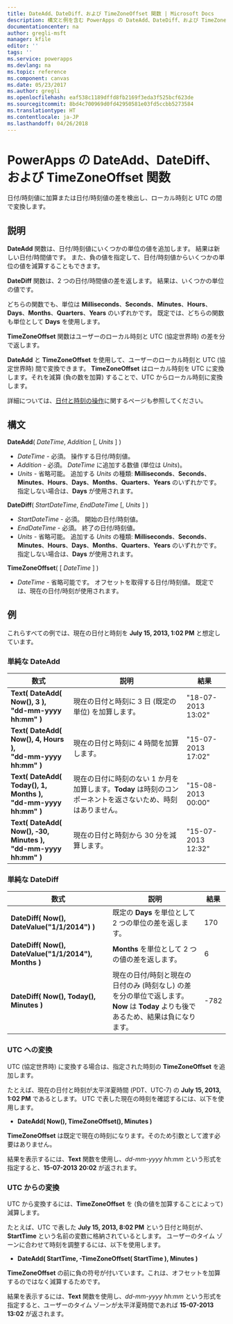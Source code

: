 ```yaml
---
title: DateAdd、DateDiff、および TimeZoneOffset 関数 | Microsoft Docs
description: 構文と例を含む PowerApps の DateAdd、DateDiff、および TimeZoneOffset 関数の参照情報
documentationcenter: na
author: gregli-msft
manager: kfile
editor: ''
tags: ''
ms.service: powerapps
ms.devlang: na
ms.topic: reference
ms.component: canvas
ms.date: 05/23/2017
ms.author: gregli
ms.openlocfilehash: eaf538c1189dffd8fb2169f3eda3f525bcf623de
ms.sourcegitcommit: 8bd4c700969d0fd42950581e03fd5ccbb5273584
ms.translationtype: HT
ms.contentlocale: ja-JP
ms.lasthandoff: 04/26/2018
---
```

# <a name="dateadd-datediff-and-timezoneoffset-functions-in-powerapps"></a>PowerApps の DateAdd、DateDiff、および TimeZoneOffset 関数
日付/時刻値に加算または日付/時刻値の差を検出し、ローカル時刻と UTC の間で変換します。

## <a name="description"></a>説明
**DateAdd** 関数は、日付/時刻値にいくつかの単位の値を追加します。 結果は新しい日付/時間値です。 また、負の値を指定して、日付/時刻値からいくつかの単位の値を減算することもできます。

**DateDiff** 関数は、2 つの日付/時間値の差を返します。 結果は、いくつかの単位の値です。

どちらの関数でも、単位は **Milliseconds**、**Seconds**、**Minutes**、**Hours**、**Days**、**Months**、**Quarters**、**Years** のいずれかです。  既定では、どちらの関数も単位として **Days** を使用します。

**TimeZoneOffset** 関数はユーザーのローカル時刻と UTC (協定世界時) の差を分で返します。   

**DateAdd** と **TimeZoneOffset** を使用して、ユーザーのローカル時刻と UTC (協定世界時) 間で変換できます。  **TimeZoneOffset** はローカル時刻を UTC に変換します。それを減算 (負の数を加算) することで、UTC からローカル時刻に変換します。

詳細については、[日付と時刻の操作](../show-text-dates-times.md)に関するページも参照してください。

## <a name="syntax"></a>構文
**DateAdd**( *DateTime*, *Addition* [, *Units* ] )

* *DateTime* - 必須。 操作する日付/時刻値。
* *Addition* - 必須。 *DateTime* に追加する数値 (単位は *Units*)。
* *Units* - 省略可能。 追加する *Units* の種類: **Milliseconds**、**Seconds**、**Minutes**、**Hours**、**Days**、**Months**、**Quarters**、**Years** のいずれかです。  指定しない場合は、**Days** が使用されます。

**DateDiff**( *StartDateTime*, *EndDateTime* [, *Units* ] )

* *StartDateTime* - 必須。 開始の日付/時刻値。
* *EndDateTime* - 必須。 終了の日付/時刻値。
* *Units* - 省略可能。 追加する *Units* の種類: **Milliseconds**、**Seconds**、**Minutes**、**Hours**、**Days**、**Months**、**Quarters**、**Years** のいずれかです。  指定しない場合は、**Days** が使用されます。

**TimeZoneOffset**( [ *DateTime* ] )

* *DateTime* - 省略可能です。  オフセットを取得する日付/時刻値。  既定では、現在の日付/時刻が使用されます。

## <a name="examples"></a>例
これらすべての例では、現在の日付と時刻を **July 15, 2013, 1:02 PM** と想定しています。

### <a name="simple-dateadd"></a>単純な DateAdd
| 数式 | 説明 | 結果 |
| --- | --- | --- |
| **Text( DateAdd( Now(), 3 ),<br>"dd-mm-yyyy hh:mm" )** |現在の日付と時刻に 3 日 (既定の単位) を加算します。 |"18-07-2013 13:02" |
| **Text( DateAdd( Now(), 4, Hours ),<br>"dd-mm-yyyy hh:mm" )** |現在の日付と時刻に 4 時間を加算します。 |"15-07-2013 17:02" |
| **Text( DateAdd( Today(), 1, Months ),<br>"dd-mm-yyyy hh:mm" )** |現在の日付に時刻のない 1 か月を加算します。**Today** は時刻のコンポーネントを返さないため、時刻はありません。 |"15-08-2013 00:00" |
| **Text( DateAdd( Now(), &#8209;30, Minutes ),<br>"dd-mm-yyyy hh:mm" )** |現在の日付と時刻から 30 分を減算します。 |"15-07-2013 12:32" |

### <a name="simple-datediff"></a>単純な DateDiff
| 数式 | 説明 | 結果 |
| --- | --- | --- |
| **DateDiff( Now(), DateValue("1/1/2014") )** |既定の **Days** を単位として 2 つの単位の差を返します。 |170 |
| **DateDiff( Now(), DateValue("1/1/2014"), Months )** |**Months** を単位として 2 つの値の差を返します。 |6 |
| **DateDiff( Now(), Today(), Minutes )** |現在の日付/時刻と現在の日付のみ (時刻なし) の差を分の単位で返します。  **Now** は **Today** よりも後であるため、結果は負になります。 |-782 |

### <a name="converting-to-utc"></a>UTC への変換
UTC (協定世界時) に変換する場合は、指定された時刻の **TimeZoneOffset** を追加します。  

たとえば、現在の日付と時刻が太平洋夏時間 (PDT、UTC-7) の **July 15, 2013, 1:02 PM** であるとします。  UTC で表した現在の時刻を確認するには、以下を使用します。

* **DateAdd( Now(), TimeZoneOffset(), Minutes )**

**TimeZoneOffset** は既定で現在の時刻になります。そのため引数として渡す必要はありません。

結果を表示するには、**Text** 関数を使用し、*dd-mm-yyyy hh:mm* という形式を指定すると、**15-07-2013 20:02** が返されます。

### <a name="converting-from-utc"></a>UTC からの変換
UTC から変換するには、**TimeZoneOffset** を (負の値を加算することによって) 減算します。

たとえば、UTC で表した **July 15, 2013, 8:02 PM** という日付と時刻が、**StartTime** という名前の変数に格納されているとします。 ユーザーのタイム ゾーンに合わせて時刻を調整するには、以下を使用します。

* **DateAdd( StartTime, -TimeZoneOffset( StartTime ), Minutes )**

**TimeZoneOffset** の前に負の符号が付いています。これは、オフセットを加算するのではなく減算するためです。

結果を表示するには、**Text** 関数を使用し、*dd-mm-yyyy hh:mm* という形式を指定すると、ユーザーのタイム ゾーンが太平洋夏時間であれば **15-07-2013 13:02** が返されます。

